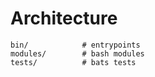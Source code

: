 # Architecture

```
bin/            # entrypoints
modules/        # bash modules
tests/          # bats tests
```
